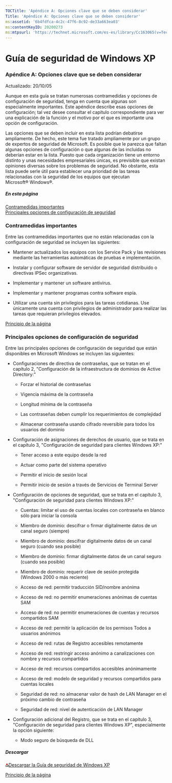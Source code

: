 ```yaml
---
TOCTitle: 'Apéndice A: Opciones clave que se deben considerar'
Title: 'Apéndice A: Opciones clave que se deben considerar'
ms:assetid: '6b4fdfca-4c2c-47f6-8c92-de33a663ea03'
ms:contentKeyID: 20200273
ms:mtpsurl: 'https://technet.microsoft.com/es-es/library/Cc163065(v=TechNet.10)'
---
```


Guía de seguridad de Windows XP
===============================

### Apéndice A: Opciones clave que se deben considerar

Actualizado: 20/10/05

Aunque en esta guía se tratan numerosas contramedidas y opciones de configuración de seguridad, tenga en cuenta que algunas son especialmente importantes. Este apéndice describe esas opciones de configuración; tal vez desee consultar el capítulo correspondiente para ver una explicación de la función y el motivo por el que es importante una opción de configuración.

Las opciones que se deben incluir en esta lista podrían debatirse ampliamente. De hecho, este tema fue tratado ampliamente por un grupo de expertos de seguridad de Microsoft. Es posible que le parezca que faltan algunas opciones de configuración o que algunas de las incluidas no deberían estar en la lista. Puesto que cada organización tiene un entorno distinto y unas necesidades empresariales únicas, es previsible que existan opiniones diversas sobre los problemas de seguridad. No obstante, esta lista puede serle útil para establecer una prioridad de las tareas relacionadas con la seguridad de los equipos que ejecutan Microsoft® Windows®.

##### En esta página

[](#ebaa)[Contramedidas importantes](#ebaa)  
[](#eaaa)[Principales opciones de configuración de seguridad](#eaaa)

### Contramedidas importantes

Entre las contramedidas importantes que no están relacionadas con la configuración de seguridad se incluyen las siguientes:

-   Mantener actualizados los equipos con los Service Pack y las revisiones mediante las herramientas automáticas de pruebas e implementación.

-   Instalar y configurar software de servidor de seguridad distribuido o directivas IPSec organizativas.

-   Implementar y mantener un software antivirus.

-   Implementar y mantener programas contra software espía.

-   Utilizar una cuenta sin privilegios para las tareas cotidianas. Use únicamente una cuenta con privilegios de administrador para realizar las tareas que requieran privilegios elevados.

[](#mainsection)[Principio de la página](#mainsection)

### Principales opciones de configuración de seguridad

Entre las principales opciones de configuración de seguridad que están disponibles en Microsoft Windows se incluyen las siguientes:

-   Configuraciones de directiva de contraseñas, que se tratan en el capítulo 2, "Configuración de la infraestructura de dominios de Active Directory:"

    -   Forzar el historial de contraseñas

    -   Vigencia máxima de la contraseña

    -   Longitud mínima de la contraseña

    -   Las contraseñas deben cumplir los requerimientos de complejidad

    -   Almacenar contraseña usando cifrado reversible para todos los usuarios del dominio

-   Configuración de asignaciones de derechos de usuario, que se trata en el capítulo 3, "Configuración de seguridad para clientes Windows XP:"

    -   Tener acceso a este equipo desde la red

    -   Actuar como parte del sistema operativo

    -   Permitir el inicio de sesión local

    -   Permitir inicio de sesión a través de Servicios de Terminal Server

-   Configuración de opciones de seguridad, que se trata en el capítulo 3, "Configuración de seguridad para clientes Windows XP:"

    -   Cuentas: limitar el uso de cuentas locales con contraseña en blanco sólo para iniciar la consola

    -   Miembro de dominio: descifrar o firmar digitalmente datos de un canal seguro (siempre)

    -   Miembro de dominio: descifrar digitalmente datos de un canal seguro (cuando sea posible)

    -   Miembro de dominio: firmar digitalmente datos de un canal seguro (cuando sea posible)

    -   Miembro de dominio: requerir clave de sesión protegida (Windows 2000 o más reciente)

    -   Acceso de red: permitir traducción SID/nombre anónima

    -   Acceso de red: no permitir enumeraciones anónimas de cuentas SAM

    -   Acceso de red: no permitir enumeraciones de cuentas y recursos compartidos SAM

    -   Acceso de red: permitir la aplicación de los permisos Todos a usuarios anónimos

    -   Acceso de red: rutas de Registro accesibles remotamente

    -   Acceso de red: restringir acceso anónimo a canalizaciones con nombre y recursos compartidos

    -   Acceso de red: recursos compartidos accesibles anónimamente

    -   Acceso de red: modelo de seguridad y recursos compartidos para cuentas locales

    -   Seguridad de red: no almacenar valor de hash de LAN Manager en el próximo cambio de contraseña

    -   Seguridad de red: nivel de autenticación de LAN Manager

-   Configuración adicional del Registro, que se trata en el capítulo 3, "Configuración de seguridad para clientes Windows XP", especialmente la opción siguiente:

    -   Modo seguro de búsqueda de DLL

##### Descargar

[![](images/Cc163065.icon_exe(es-es,TechNet.10).gif)Descargar la Guía de seguridad de Windows XP](http://go.microsoft.com/fwlink/?linkid=14840)

[](#mainsection)[Principio de la página](#mainsection)
